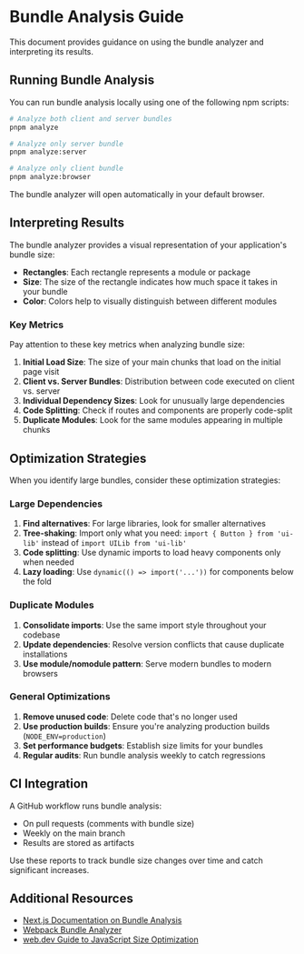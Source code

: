 # Bundle Analysis Guide

This document provides guidance on using the bundle analyzer and interpreting its results.

## Running Bundle Analysis

You can run bundle analysis locally using one of the following npm scripts:

```bash
# Analyze both client and server bundles
pnpm analyze

# Analyze only server bundle
pnpm analyze:server

# Analyze only client bundle
pnpm analyze:browser
```

The bundle analyzer will open automatically in your default browser.

## Interpreting Results

The bundle analyzer provides a visual representation of your application's bundle size:

- **Rectangles**: Each rectangle represents a module or package
- **Size**: The size of the rectangle indicates how much space it takes in your bundle
- **Color**: Colors help to visually distinguish between different modules

### Key Metrics

Pay attention to these key metrics when analyzing bundle size:

1. **Initial Load Size**: The size of your main chunks that load on the initial page visit
2. **Client vs. Server Bundles**: Distribution between code executed on client vs. server
3. **Individual Dependency Sizes**: Look for unusually large dependencies
4. **Code Splitting**: Check if routes and components are properly code-split
5. **Duplicate Modules**: Look for the same modules appearing in multiple chunks

## Optimization Strategies

When you identify large bundles, consider these optimization strategies:

### Large Dependencies

1. **Find alternatives**: For large libraries, look for smaller alternatives
2. **Tree-shaking**: Import only what you need: `import { Button } from 'ui-lib'` instead of `import UILib from 'ui-lib'`
3. **Code splitting**: Use dynamic imports to load heavy components only when needed
4. **Lazy loading**: Use `dynamic(() => import('...'))` for components below the fold

### Duplicate Modules

1. **Consolidate imports**: Use the same import style throughout your codebase
2. **Update dependencies**: Resolve version conflicts that cause duplicate installations
3. **Use module/nomodule pattern**: Serve modern bundles to modern browsers

### General Optimizations

1. **Remove unused code**: Delete code that's no longer used
2. **Use production builds**: Ensure you're analyzing production builds (`NODE_ENV=production`)
3. **Set performance budgets**: Establish size limits for your bundles
4. **Regular audits**: Run bundle analysis weekly to catch regressions

## CI Integration

A GitHub workflow runs bundle analysis:
- On pull requests (comments with bundle size)
- Weekly on the main branch
- Results are stored as artifacts

Use these reports to track bundle size changes over time and catch significant increases.

## Additional Resources

- [Next.js Documentation on Bundle Analysis](https://nextjs.org/docs/advanced-features/measuring-performance)
- [Webpack Bundle Analyzer](https://github.com/webpack-contrib/webpack-bundle-analyzer)
- [web.dev Guide to JavaScript Size Optimization](https://web.dev/articles/optimize-vitals-lighthouse) 